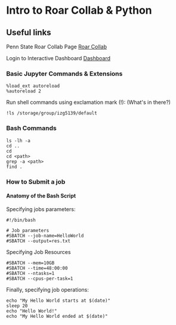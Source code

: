 # Intro to Roar Collab & Python


## Useful links

Penn State Roar Collab Page
[Roar Collab](https://www.icds.psu.edu/access-roar-and-roar-collab-online/)

Login to Interactive Dashboard
[Dashboard](https://rcportal.hpc.psu.edu/pun/sys/dashboard)

### Basic Jupyter Commands & Extensions

```
%load_ext autoreload
%autoreload 2
```

Run shell commands using exclamation mark (!):
(What's in there?)

```
!ls /storage/group/izg5139/default
```

### Bash Commands

```
ls -lh -a
cd ..
cd
cd <path>
grep -a <path>
find . 
```

### How to Submit a job

#### Anatomy of the Bash Script


Specifying jobs parameters:

```
#!/bin/bash

# Job parameters
#SBATCH --job-name=HelloWorld
#SBATCH --output=res.txt
```

Specifying Job Resources

```
#SBATCH --mem=10GB
#SBATCH --time=48:00:00
#SBATCH --ntasks=1
#SBATCH --cpus-per-task=1
```

Finally, specifying job operations:

```
echo "My Hello World starts at $(date)"
sleep 20
echo "Hello World!"
echo "My Hello World ended at $(date)"
```
